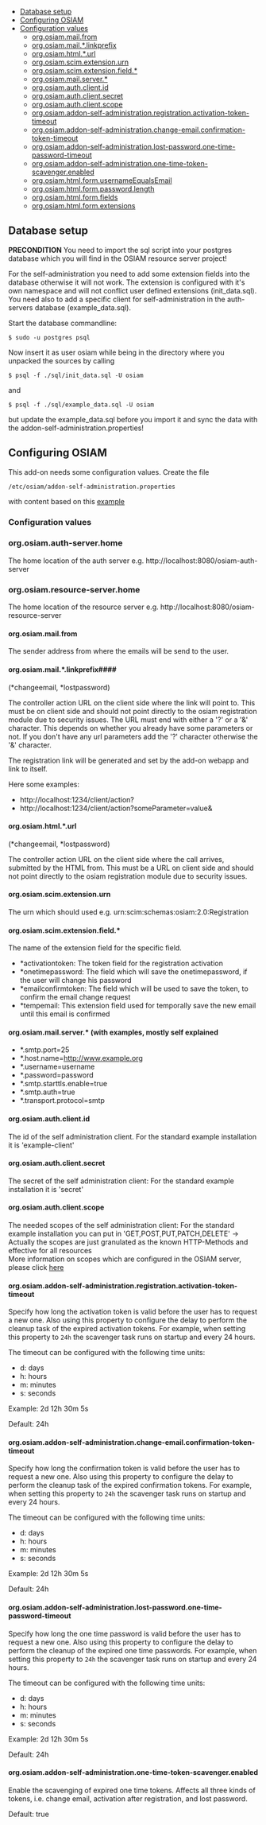 - [Database setup](#database-setup)
- [Configuring OSIAM](#configuring-osiam)
 - [Configuration values](#configuration-values)
    - [org.osiam.mail.from](#orgosiammailfrom)
    - [org.osiam.mail.*.linkprefix](#orgosiammaillinkprefix)
    - [org.osiam.html.*.url](#orgosiamhtmlurl)
    - [org.osiam.scim.extension.urn](#orgosiamscimextensionurn)
    - [org.osiam.scim.extension.field.*](#orgosiamscimextensionfield)
    - [org.osiam.mail.server.*](#orgosiammailserver-with-examples-mostly-self-explained)
    - [org.osiam.auth.client.id](#orgosiamauthclientid)
    - [org.osiam.auth.client.secret](#orgosiamauthclientsecret)
    - [org.osiam.auth.client.scope](#orgosiamauthclientscope)
    - [org.osiam.addon-self-administration.registration.activation-token-timeout](#orgosiamaddon-self-administrationregistrationactivation-token-timeout)
    - [org.osiam.addon-self-administration.change-email.confirmation-token-timeout](#orgosiamaddon-self-administrationchange-emailconfirmation-token-timeout)
    - [org.osiam.addon-self-administration.lost-password.one-time-password-timeout](#orgosiamaddon-self-administrationlost-passwordone-time-password-timeout)
    - [org.osiam.addon-self-administration.one-time-token-scavenger.enabled](#orgosiamaddon-self-administrationone-time-token-scavengerenabled)
    - [org.osiam.html.form.usernameEqualsEmail](user-registration.md#orgosiamhtmlformusernameequalsemail)
    - [org.osiam.html.form.password.length](user-registration.md#orgosiamhtmlformpasswordlength)
    - [org.osiam.html.form.fields](user-registration.md#orgosiamhtmlformfields)
    - [org.osiam.html.form.extensions](user-registration.md#orgosiamhtmlformextensions)

## Database setup

**PRECONDITION**
You need to import the sql script into your postgres database which you will find in the OSIAM resource server project!

For the self-administration you need to add some extension fields into the database otherwise it will not work.
The extension is configured with it's own namespace and will not conflict user defined extensions (init_data.sql). You need also to add a specific client for self-administration in the auth-servers database (example_data.sql).

Start the database commandline:

`$ sudo -u postgres psql`

Now insert it as user osiam while being in the directory where you unpacked the sources by calling

`$ psql -f ./sql/init_data.sql -U osiam`

and

`$ psql -f ./sql/example_data.sql -U osiam`

but update the example_data.sql before you import it and sync the data with the addon-self-administration.properties!

## Configuring OSIAM

This add-on needs some configuration values. Create the file

`/etc/osiam/addon-self-administration.properties`

with content based on this [example](https://github.com/osiam/addon-self-administration/blob/master/src/main/deploy/addon-self-administration.properties)

### Configuration values

### org.osiam.auth-server.home

The home location of the auth server e.g. http://localhost:8080/osiam-auth-server

### org.osiam.resource-server.home

The home location of the resource server e.g. http://localhost:8080/osiam-resource-server

#### org.osiam.mail.from

The sender address from where the emails will be send to the user.

#### org.osiam.mail.*.linkprefix####
(*changeemail, *lostpassword)

The controller action URL on the client side where the link will point to.
This must be on client side and should not point directly to the osiam registration module due to security issues.
The URL must end with either a '?' or a '&' character. This depends on whether you already have some parameters or not.
If you don't have any url parameters add the '?' character otherwise the '&' character.

The registration link will be generated and set by the add-on webapp and link to itself.

Here some examples:
 * http://localhost:1234/client/action?
 * http://localhost:1234/client/action?someParameter=value&

#### org.osiam.html.*.url
(*changeemail, *lostpassword)

The controller action URL on the client side where the call arrives, submitted by the HTML from.
This must be a URL on client side and should not point directly to the osiam registration module due to security issues.

#### org.osiam.scim.extension.urn

The urn which should used e.g. urn:scim:schemas:osiam:2.0:Registration

#### org.osiam.scim.extension.field.*

The name of the extension field for the specific field.
* *activationtoken: The token field for the registration activation
* *onetimepassword: The field which will save the onetimepassword, if the user will change his password
* *emailconfirmtoken: The field which will be used to save the token, to confirm the email change request
* *tempemail: This extension field used for temporally save the new email until this email is confirmed

#### org.osiam.mail.server.* (with examples, mostly self explained
* *.smtp.port=25
* *.host.name=http://www.example.org
* *.username=username
* *.password=password
* *.smtp.starttls.enable=true
* *.smtp.auth=true
* *.transport.protocol=smtp

#### org.osiam.auth.client.id

The id of the self administration client.
For the standard example installation it is 'example-client'

#### org.osiam.auth.client.secret

The secret of the self administration client:
For the standard example installation it is 'secret'

#### org.osiam.auth.client.scope

The needed scopes of the self administration client:
For the standard example installation you can put in 'GET,POST,PUT,PATCH,DELETE'
-> Actually the scopes are just granulated as the known HTTP-Methods and effective for all resources<br />
More information on scopes which are configured in the OSIAM server, please click [here](https://github.com/osiam/server/wiki/api_documentation#scopes)

#### org.osiam.addon-self-administration.registration.activation-token-timeout

Specify how long the activation token is valid before the user has to request
a new one. Also using this property to configure the delay to perform the
cleanup task of the expired activation tokens. For example, when setting this
property to `24h` the scavenger task runs on startup and every 24 hours.

The timeout can be configured with the following time units:

- d: days
- h: hours
- m: minutes
- s: seconds

Example: 2d 12h 30m 5s

Default: 24h

#### org.osiam.addon-self-administration.change-email.confirmation-token-timeout

Specify how long the confirmation token is valid before the user has to request
a new one. Also using this property to configure the delay to perform the
cleanup task of the expired confirmation tokens. For example, when setting this
property to `24h` the scavenger task runs on startup and every 24 hours.

The timeout can be configured with the following time units:

- d: days
- h: hours
- m: minutes
- s: seconds

Example: 2d 12h 30m 5s

Default: 24h

#### org.osiam.addon-self-administration.lost-password.one-time-password-timeout

Specify how long the one time password is valid before the user has to request
a new one. Also using this property to configure the delay to perform the
cleanup of the expired one time passwords. For example, when setting this
property to `24h` the scavenger task runs on startup and every 24 hours.

The timeout can be configured with the following time units:

- d: days
- h: hours
- m: minutes
- s: seconds

Example: 2d 12h 30m 5s

Default: 24h

#### org.osiam.addon-self-administration.one-time-token-scavenger.enabled

Enable the scavenging of expired one time tokens. Affects all three kinds of
tokens, i.e. change email, activation after registration, and lost password.

Default: true
